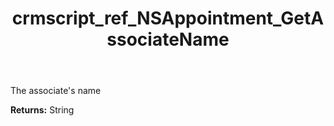 ﻿---
title: crmscript_ref_NSAppointment_GetAssociateName
description: String NSAppointment.GetAssociateName()
intellisense: NSAppointment.GetAssociateName
keywords: NSAppointment, GetAssociateName
so.topic: reference
---

The associate's name

**Returns:** String


